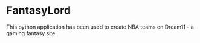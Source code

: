 # FantasyLord
This python application has been used to create NBA teams on Dream11 - a gaming fantasy site .
